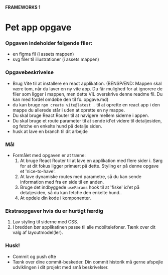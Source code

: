 **FRAMEWORKS 1**

# Pet app opgave
### **Opgaven indeholder følgende filer:**
- en figma fil (i assets mappen)
- svg filer til illustrationer (i assets mappen)

### **Opgavebeskrivelse**
- Brug Vite til at installere en react applikation.
  (BENSPÆND: Mappen skal være tom, når du laver en ny vite app. Du får mulighed for at ignorere de filer som ligger i mappen, men dette VIL overskrive denne readme fil. Du kan med fordel omdøbe den til fx. opgave.md)
- du kan bruge `npm create vite@latest .` til at oprette en react app i den mappe du allerede står i uden at oprette en ny mappe.
- Du skal bruge React Router til at navigere mellem siderne i appen.
- Du skal bruge et route parameter til at sende id'et videre til detaljesiden, og fetche en enkelte hund på detalje siden.
- husk at lave en branch til dit arbejde

### **Mål**
- Formålet med opgaven er at træne:
  1. At bruge React Router til at lave en applikation med flere sider i. Sørg for at dit fokus ligger primært på dette. Styling er på denne opgave et 'nice-to-have'.
  2. At lave dynamiske routes med parametre, så du kan sende information med fra en side til en anden.
  3. Bruge det indbyggede `useParams` hook til at 'fiske' id'et på detaljesiden, så du kan fetche den enkelte hund..
  4. At opdele din kode i komponenter.
  
### **Ekstraopgaver hvis du er hurtigt færdig**
  1. Lav styling til siderne med CSS.
  2. I bredden bør applikatinen passe til alle mobiltelefoner. Tænk over dit valg af layoutmodel(ler).

### **Husk!**
- Commit og push ofte
- Tænk over dine commit-beskeder. Din commit historik må gerne afspejle udviklingen i dit projekt med små beskrivelser. 

